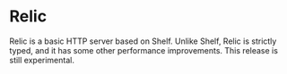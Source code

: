# Relic

Relic is a basic HTTP server based on Shelf. Unlike Shelf, Relic is strictly typed, and it has some other performance improvements. This release is still experimental.
